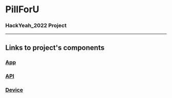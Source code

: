 # PillForU
### HackYeah_2022 Project

---

## Links to project's components
### [App](https://github.com/ITA-Flowers/PillForU_App)
### [API](https://github.com/ITA-Flowers/PillForU_API)
### [Device](https://github.com/ITA-Flowers/PillForU_Device)
